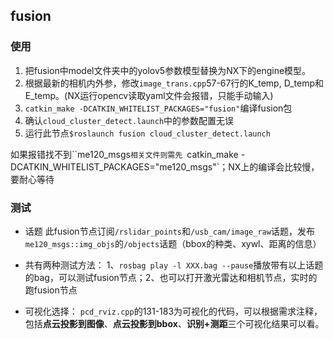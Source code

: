 ## fusion

### 使用

1. 把fusion中model文件夹中的yolov5参数模型替换为NX下的engine模型。
2. 根据最新的相机内外参，修改`image_trans.cpp`57-67行的K_temp, D_temp和E_temp。(NX运行opencv读取yaml文件会报错，只能手动输入)
3. `catkin_make -DCATKIN_WHITELIST_PACKAGES="fusion"`编译fusion包
4. 确认`cloud_cluster_detect.launch`中的参数配置无误
5. 运行此节点`$roslaunch fusion cloud_cluster_detect.launch`

如果报错找不到``me120_msgs`相关文件则需先
`catkin_make -DCATKIN_WHITELIST_PACKAGES="me120_msgs"`；NX上的编译会比较慢，要耐心等待

### 测试

- 话题
  此fusion节点订阅`/rslidar_points`和`/usb_cam/image_raw`话题，发布`me120_msgs::img_objs`的`/objects`话题（bbox的种类、xywl、距离的信息）

- 共有两种测试方法：
  1、`rosbag play -l XXX.bag --pause`播放带有以上话题的bag，可以测试fusion节点；2、也可以打开激光雷达和相机节点，实时的跑fusion节点

- 可视化选择：
  `pcd_rviz.cpp`的131-183为可视化的代码，可以根据需求注释，包括**点云投影到图像**、**点云投影到bbox**、**识别+测距**三个可视化结果可以看。

